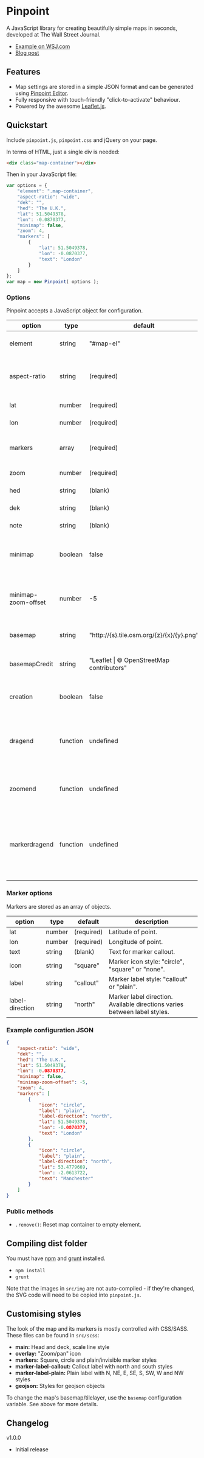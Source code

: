 # Pinpoint

A JavaScript library for creating beautifully simple maps in seconds, developed at The Wall Street Journal.

- [Example on WSJ.com](http://www.wsj.com/articles/when-napoleon-met-his-waterloo-he-was-out-of-town-1433894903)
- [Blog post](http://ejb.github.io/2015/03/21/pinpoint-maps-at-wsj.html)

## Features

- Map settings are stored in a simple JSON format and can be generated using [Pinpoint Editor](https://github.com/dowjones/pinpoint-editor).
- Fully responsive with touch-friendly "click-to-activate" behaviour.
- Powered by the awesome [Leaflet.js](http://leafletjs.com).

## Quickstart

Include `pinpoint.js`, `pinpoint.css` and jQuery on your page.

In terms of HTML, just a single div is needed:

```html
<div class="map-container"></div>
```

Then in your JavaScript file:

```js
var options = {
    "element": ".map-container",
    "aspect-ratio": "wide",
    "dek": "",
    "hed": "The U.K.",
    "lat": 51.5049378,
    "lon": -0.0870377,
    "minimap": false,
    "zoom": 4,
    "markers": [
        {
            "lat": 51.5049378,
            "lon": -0.0870377,
            "text": "London"
        }
    ]
};
var map = new Pinpoint( options );
```


### Options

Pinpoint accepts a JavaScript object for configuration.

option              | type     | default                                    | description
------------------- | -------- | ------------------------------------------ | ------------------
element             | string   | "#map-el"                                  | CSS selector for map parent element.
aspect-ratio        | string   | (required)                                 | The shape of the map: "wide" (3x2), "square" (1x1), or "tall" (5x6)
lat                 | number   | (required)                                 | Latitude for map centre.
lon                 | number   | (required)                                 | Longitude for map centre.
markers             | array    | (required)                                 | Array of markers/icons on map (see below for details).
zoom                | number   | (required)                                 | Initial zoom level of map.
hed                 | string   | (blank)                                    | Headline for map (optional).
dek                 | string   | (blank)                                    | Dek for map (optional).
note                | string   | (blank)                                    | Note to go below map (optional).
minimap             | boolean  | false                                      | Set to `true` to enables zoomed-out smaller map in corner.
minimap-zoom-offset | number   | -5                                         | Zoom level of minimap relative to main map zoom. Should always be below 0.
basemap             | string   | "http://{s}.tile.osm.org/{z}/{x}/{y}.png"  | Leaflet tile layer [URL template](http://leafletjs.com/reference.html#url-template) (optional)
basemapCredit       | string   | "Leaflet \| © OpenStreetMap contributors"   | Credit for tilelayer. Goes at bottom, below note. (optional)
creation            | boolean  | false                                      | Set to `true tot enables "creation mode" for use in admin tool.
dragend             | function | undefined                                  | Anonymous function called on Leaflet `dragend` event (ie. when dragging/panning map).
zoomend             | function | undefined                                  | Anonymous function called on Leaflet `zoomend` event (ie. when zooming).
markerdragend       | function | undefined                                  | Anonymous function called on Leaflet marker `dragend` event (ie. when dragging a marker around the map). Only works when `creation` is true.


### Marker options

Markers are stored as an array of objects.

option          | type   | default    | description
--------------- | ------ | ---------- | ------------------
lat             | number | (required) | Latitude of point.
lon             | number | (required) | Longitude of point.
text            | string | (blank)    | Text for marker callout.
icon            | string | "square"   | Marker icon style: "circle", "square" or "none".
label           | string | "callout"  | Marker label style: "callout" or "plain".
label-direction | string | "north"    | Marker label direction. Available directions varies between label styles.

### Example configuration JSON

```json
{
    "aspect-ratio": "wide",
    "dek": "",
    "hed": "The U.K.",
    "lat": 51.5049378,
    "lon": -0.0870377,
    "minimap": false,
    "minimap-zoom-offset": -5,
    "zoom": 4,
    "markers": [
        {
            "icon": "circle",
            "label": "plain",
            "label-direction": "north",
            "lat": 51.5049378,
            "lon": -0.0870377,
            "text": "London"
        },
        {
            "icon": "circle",
            "label": "plain",
            "label-direction": "north",
            "lat": 53.4779669,
            "lon": -2.0613722,
            "text": "Manchester"
        }
    ]
}
```

### Public methods

- `.remove()`: Reset map container to empty element.

## Compiling dist folder

You must have [npm](https://www.npmjs.com) and [grunt](http://gruntjs.com) installed.

- `npm install`
- `grunt`

Note that the images in `src/img` are not auto-compiled - if they're changed, the SVG code will need to be copied into `pinpoint.js`.

## Customising styles

The look of the map and its markers is mostly controlled with CSS/SASS. These files can be found in `src/scss`:

- **main:** Head and deck, scale line style
- **overlay:** "Zoom/pan" icon
- **markers:** Square, circle and plain/invisible marker styles
- **marker-label-callout:** Callout label with north and south styles
- **marker-label-plain:** Plain label with N, NE, E, SE, S, SW, W and NW styles
- **geojson:** Styles for geojson objects

To change the map's basemap/tilelayer, use the `basemap` configuration variable. See above for more details.

## Changelog

v1.0.0

- Initial release


